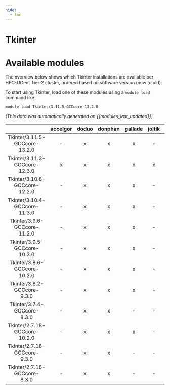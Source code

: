 ```yaml
---
hide:
  - toc
---
```


Tkinter
=======

# Available modules


The overview below shows which Tkinter installations are available per HPC-UGent Tier-2 cluster, ordered based on software version (new to old).

To start using Tkinter, load one of these modules using a `module load` command like:

```shell
module load Tkinter/3.11.5-GCCcore-13.2.0
```

*(This data was automatically generated on {{modules_last_updated}})*  

| |accelgor|doduo|donphan|gallade|joltik|shinx|skitty|
| :---: | :---: | :---: | :---: | :---: | :---: | :---: | :---: |
|Tkinter/3.11.5-GCCcore-13.2.0|-|x|x|x|-|x|x|
|Tkinter/3.11.3-GCCcore-12.3.0|x|x|x|x|x|x|x|
|Tkinter/3.10.8-GCCcore-12.2.0|-|x|x|x|-|x|-|
|Tkinter/3.10.4-GCCcore-11.3.0|-|x|x|x|-|x|-|
|Tkinter/3.9.6-GCCcore-11.2.0|-|x|x|x|-|-|-|
|Tkinter/3.9.5-GCCcore-10.3.0|-|x|x|x|-|-|-|
|Tkinter/3.8.6-GCCcore-10.2.0|-|x|x|x|-|-|-|
|Tkinter/3.8.2-GCCcore-9.3.0|-|x|x|x|-|-|-|
|Tkinter/3.7.4-GCCcore-8.3.0|-|x|x|-|-|-|-|
|Tkinter/2.7.18-GCCcore-10.2.0|-|x|x|x|-|-|-|
|Tkinter/2.7.18-GCCcore-9.3.0|-|x|x|-|-|-|-|
|Tkinter/2.7.16-GCCcore-8.3.0|-|x|x|-|-|-|-|
